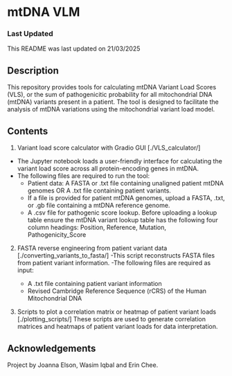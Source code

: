 # mtDNA VLM


### Last Updated
This README was last updated on 21/03/2025


## Description

This repository provides tools for calculating mtDNA Variant Load Scores (VLS), or the sum of pathogenicitic probability for all mitochondrial DNA (mtDNA) variants present in a patient. The tool is designed to facilitate the analysis of mtDNA variations using the mitochondrial variant load model.


## Contents

1. Variant load score calculator with Gradio GUI [./VLS_calculator/]
- The Jupyter notebook loads a user-friendly interface for calculating the variant load score across all protein-encoding genes in mtDNA.
- The following files are required to run the tool:
	* Patient data:
		A FASTA or .txt file containing unaligned patient mtDNA genomes OR 
		A .txt file containing patient variants.
	* If a file is provided for patient mtDNA genomes, upload a FASTA, .txt, or .gb file containing a mtDNA reference genome.
	* A .csv file for pathogenic score lookup. Before uploading a lookup table ensure the mtDNA variant lookup table has the following four column headings: Position, Reference, Mutation, Pathogenicity_Score


2. FASTA reverse engineering from patient variant data [./converting_variants_to_fasta/]
-This script reconstructs FASTA files from patient variant information.
-The following files are required as input:
	* A .txt file containing patient variant information
	* Revised Cambridge Reference Sequence (rCRS) of the Human Mitochondrial DNA


3. Scripts to plot a correlation matrix or heatmap of patient variant loads [./plotting_scripts/]
These scripts are used to generate correlation matrices and heatmaps of patient variant loads for data interpretation.


## Acknowledgements
Project by Joanna Elson, Wasim Iqbal and Erin Chee.
